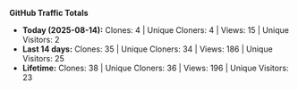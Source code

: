 
**GitHub Traffic Totals**

- **Today (2025-08-14):** Clones: 4 | Unique Cloners: 4 | Views: 15 | Unique Visitors: 2
- **Last 14 days:** Clones: 35 | Unique Cloners: 34 | Views: 186 | Unique Visitors: 25
- **Lifetime:** Clones: 38 | Unique Cloners: 36 | Views: 196 | Unique Visitors: 23
